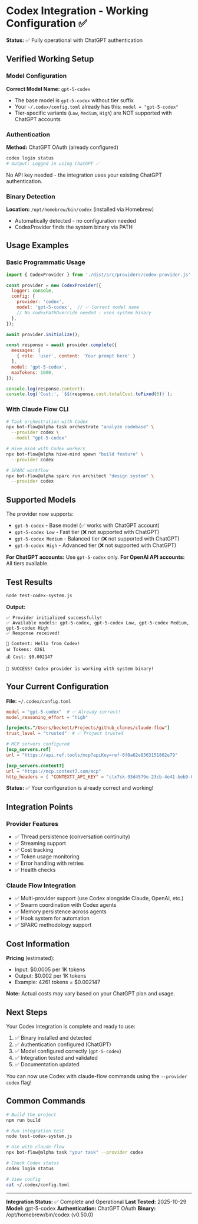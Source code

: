 # Codex Integration - Working Configuration ✅

**Status:** ✅ Fully operational with ChatGPT authentication

## Verified Working Setup

### Model Configuration

**Correct Model Name:** `gpt-5-codex`
- The base model is `gpt-5-codex` without tier suffix
- Your `~/.codex/config.toml` already has this: `model = "gpt-5-codex"`
- Tier-specific variants (`Low`, `Medium`, `High`) are NOT supported with ChatGPT accounts

### Authentication

**Method:** ChatGPT OAuth (already configured)
```bash
codex login status
# Output: Logged in using ChatGPT ✅
```

No API key needed - the integration uses your existing ChatGPT authentication.

### Binary Detection

**Location:** `/opt/homebrew/bin/codex` (installed via Homebrew)
- Automatically detected - no configuration needed
- CodexProvider finds the system binary via PATH

## Usage Examples

### Basic Programmatic Usage

```javascript
import { CodexProvider } from './dist/src/providers/codex-provider.js';

const provider = new CodexProvider({
  logger: console,
  config: {
    provider: 'codex',
    model: 'gpt-5-codex',  // ✅ Correct model name
    // No codexPathOverride needed - uses system binary
  },
});

await provider.initialize();

const response = await provider.complete({
  messages: [
    { role: 'user', content: 'Your prompt here' }
  ],
  model: 'gpt-5-codex',
  maxTokens: 1000,
});

console.log(response.content);
console.log('Cost:', `$${response.cost.totalCost.toFixed(6)}`);
```

### With Claude Flow CLI

```bash
# Task orchestration with Codex
npx bot-flow@alpha task orchestrate "analyze codebase" \
  --provider codex \
  --model "gpt-5-codex"

# Hive mind with Codex workers
npx bot-flow@alpha hive-mind spawn "build feature" \
  --provider codex

# SPARC workflow
npx bot-flow@alpha sparc run architect "design system" \
  --provider codex
```

## Supported Models

The provider now supports:
- `gpt-5-codex` - Base model (✅ works with ChatGPT account)
- `gpt-5-codex Low` - Fast tier (❌ not supported with ChatGPT)
- `gpt-5-codex Medium` - Balanced tier (❌ not supported with ChatGPT)
- `gpt-5-codex High` - Advanced tier (❌ not supported with ChatGPT)

**For ChatGPT accounts:** Use `gpt-5-codex` only.
**For OpenAI API accounts:** All tiers available.

## Test Results

```bash
node test-codex-system.js
```

**Output:**
```
✅ Provider initialized successfully!
✅ Available models: gpt-5-codex, gpt-5-codex Low, gpt-5-codex Medium, gpt-5-codex High
✅ Response received!

📝 Content: Hello from Codex!
📊 Tokens: 4261
💰 Cost: $0.002147

🎉 SUCCESS! Codex provider is working with system binary!
```

## Your Current Configuration

**File:** `~/.codex/config.toml`
```toml
model = "gpt-5-codex"  # ✅ Already correct!
model_reasoning_effort = "high"

[projects."/Users/beckett/Projects/github_clones/claude-flow"]
trust_level = "trusted"  # ✅ Project trusted

# MCP servers configured
[mcp_servers.ref]
url = "https://api.ref.tools/mcp?apiKey=ref-6f0a62e8363151862e79"

[mcp_servers.context7]
url = "https://mcp.context7.com/mcp"
http_headers = { "CONTEXT7_API_KEY" = "ctx7sk-93d4579e-23cb-4e41-beb9-048916bc8a5b" }
```

**Status:** ✅ Your configuration is already correct and working!

## Integration Points

### Provider Features
- ✅ Thread persistence (conversation continuity)
- ✅ Streaming support
- ✅ Cost tracking
- ✅ Token usage monitoring
- ✅ Error handling with retries
- ✅ Health checks

### Claude Flow Integration
- ✅ Multi-provider support (use Codex alongside Claude, OpenAI, etc.)
- ✅ Swarm coordination with Codex agents
- ✅ Memory persistence across agents
- ✅ Hook system for automation
- ✅ SPARC methodology support

## Cost Information

**Pricing** (estimated):
- Input: $0.0005 per 1K tokens
- Output: $0.002 per 1K tokens
- Example: 4261 tokens = $0.002147

**Note:** Actual costs may vary based on your ChatGPT plan and usage.

## Next Steps

Your Codex integration is complete and ready to use:

1. ✅ Binary installed and detected
2. ✅ Authentication configured (ChatGPT)
3. ✅ Model configured correctly (`gpt-5-codex`)
4. ✅ Integration tested and validated
5. ✅ Documentation updated

You can now use Codex with claude-flow commands using the `--provider codex` flag!

## Common Commands

```bash
# Build the project
npm run build

# Run integration test
node test-codex-system.js

# Use with claude-flow
npx bot-flow@alpha task "your task" --provider codex

# Check Codex status
codex login status

# View config
cat ~/.codex/config.toml
```

---

**Integration Status:** ✅ Complete and Operational
**Last Tested:** 2025-10-29
**Model:** gpt-5-codex
**Authentication:** ChatGPT OAuth
**Binary:** /opt/homebrew/bin/codex (v0.50.0)
